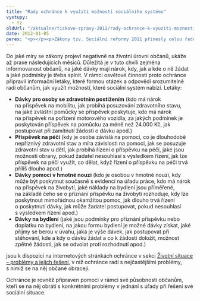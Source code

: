 ```yaml
---
title: "Rady ochránce k využití možností sociálního systému"
vystupy:
  - tz
oldUrl: "/aktualne/tiskove-zpravy-2012/rady-ochrance-k-vyuziti-moznosti-socialniho-systemu"
date: 2012-01-05
perex: "<p></p><p>Zákony tzv. Sociální reformy 2011 přinesly celou řadu změn, z nichž některé mohou podle ochránce významně zasáhnout určité skupiny občanů, zejména osoby se zdravotním postižením, seniory a rodiny s nezaopatřenými dětmi a nízkými příjmy. </p>"
---
```


<!-- imported from the old website -->

<p>Do jaké míry se zákony projeví negativně na životní úrovni občanů, ukáže až praxe následujících měsíců. Důležitá je v tuto chvíli zejména informovanost občanů, na jaké dávky mají nárok, kdy, jak a kde o ně žádat a jaké podmínky je třeba splnit. V rámci osvětové činnosti proto ochránce připravil informační letáky, které formou otázek a odpovědí srozumitelně radí občanům, jak využít možností, které sociální systém nabízí. Letáky:</p><ul><li><strong>Dávky pro osoby se zdravotním postižením</strong> (kdo má nárok na příspěvek na mobilitu, jak probíhá posuzování zdravotního stavu, na jaké zvláštní pomůcky se příspěvek poskytuje, kdo má nárok na příspěvek na pořízení motorového vozidla, za jakých podmínek je poskytován příspěvek na pomůcku za méně než 24.000 Kč, jak postupovat při zamítnutí žádosti o dávku apod.)</li><li><strong>Příspěvek na péči</strong> (kdy je osoba závislá na pomoci, co je dlouhodobě nepříznivý zdravotní stav a míra závislosti na pomoci, jak se posuzuje zdravotní stav u dětí, jak probíhá řízení o příspěvku na péči, jaké jsou možnosti obrany, pokud žadatel nesouhlasí s výsledkem řízení, jak lze příspěvek na péči využít, co dělat, když řízení o příspěvku na péči trvá příliš dlouho apod.)</li><li><strong>Dávky pomoci v hmotné nouzi</strong> (kdo je osobou v hmotné nouzi, kdy může být poskytnut současně s evidencí na úřadu práce, kdo má nárok na příspěvek na živobytí, jaké náklady na bydlení jsou přiměřené, na základě čeho se o přiznání příspěvku na živobytí rozhoduje, kdy lze poskytnout mimořádnou okamžitou pomoc, jak dlouho trvá řízení o poskytnutí dávky, jak může žadatel postupovat, pokud nesouhlasí s výsledkem řízení apod.)</li><li><strong>Dávky na bydlení</strong> (jaké jsou podmínky pro přiznání příspěvku nebo doplatku na bydlení, na jakou formu bydlení je možné dávky získat, jaké příjmy se berou v úvahu, jaká je výše dávek, jak postupovat při stěhování, kde a kdy o dávku žádat a co k žádosti doložit, možnost zpětné žádosti, jak se odvolat proti rozhodnutí apod.)</li></ul><p>jsou k dispozici na internetových stránkách ochránce v sekci <a href="https://www.ochrance.cz/stiznosti-na-urady/chcete-si-stezovat/zivotni-situace/">Životní situace – problémy a jejich řešení</a>, v níž ochránce radí s nejčastějšími problémy, s nimiž se na něj občané obracejí. </p><p>Ochránce je rovněž připraven pomoci v rámci své působnosti občanům, kteří se na něj obrátí s konkrétními problémy v jednání s úřady při řešení své sociální situace.</p>
